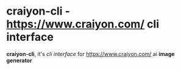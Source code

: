 # craiyon-cli - https://www.craiyon.com/ cli interface
**craiyon-cli**, it's *cli interface* for https://www.craiyon.com/ ai **image generator**
